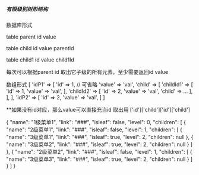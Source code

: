 ##### 有限级别树形结构

数据库形式

table parent
id value

table child
id value parentId

table child1
id value child1Id

每次可以根据parent id 取出它子级的所有元素，至少需要返回id value

数组形式
[
    'idP1' => [
        'id' => 1, // 可省略
        'value' => 'val',
        'child' => [
            'childId1' => [
                'id' => 1,
                'value' => 'val',
            ],
            'childId2' => [
                'id' => 2,
                'value' => 'val',
                'child' => ...
            ],
        ],
    ],
    'idP2' => [
        'id' => 2,
        'value' => 'val',
    ]
]

**如果没有id对应，那么value可以直接充当id
取出用 ['id']['child']['id']['child']


{
    "name": "1级菜单1",
    "link": "###",
    "isleaf": false,
    "level": 0,
    "children": [
        {
            "name": "2级菜单1",
            "link": "###",
            "isleaf": false,
            "level": 1,
            "children": [
                {
                    "name": "3级菜单1",
                    "link": "###",
                    "isleaf": true,
                    "level": 2,
                    "children": null
                },
                {
                    "name": "3级菜单2",
                    "link": "###",
                    "isleaf": true,
                    "level": 2,
                    "children": null
                }
            ]
        },
        {
            "name": "2级菜单2",
            "link": "###",
            "isleaf": false,
            "level": 1,
            "children": [
                {
                    "name": "3级菜单3",
                    "link": "###",
                    "isleaf": true,
                    "level": 2,
                    "children": null
                }
            ]
        }
    ]
}
